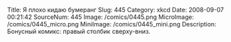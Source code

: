 Title: Я плохо кидаю бумеранг 
Slug: 445 
Category: xkcd 
Date: 2008-09-07 00:21:42 
SourceNum: 445 
Image: /comics/0445.png 
MicroImage: /comics/0445_micro.png 
MiniImage: /comics/0445_mini.png 
Description: Бонусный комикс: правый столбик сверху-вниз. 

